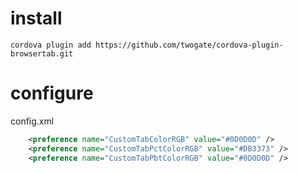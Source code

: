 # install
`cordova plugin add https://github.com/twogate/cordova-plugin-browsertab.git`

# configure
config.xml

```xml
    <preference name="CustomTabColorRGB" value="#0D0D0D" />
    <preference name="CustomTabPctColorRGB" value="#DB3373" />
    <preference name="CustomTabPbtColorRGB" value="#0D0D0D" />
```
